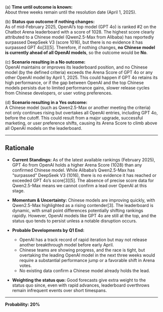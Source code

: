 (a) **Time until outcome is known:**  
About three weeks remain until the resolution date (April 1, 2025).

(b) **Status quo outcome if nothing changes:**  
As of mid-February 2025, OpenAI’s top model (GPT 4o) is ranked #2 on the Chatbot Arena leaderboard with a score of 1028. The highest score clearly attributed to a Chinese model (Qwen2.5-Max from Alibaba) has reportedly surpassed DeepSeek V3 (score 1016), but there is no evidence it has surpassed GPT 4o[3][5]. Therefore, if nothing changes, **no Chinese model is currently ahead of all OpenAI models**, so the outcome would be **No**.

(c) **Scenario resulting in a No outcome:**  
OpenAI maintains or improves its leaderboard position, and no Chinese model (by the defined criteria) exceeds the Arena Score of GPT 4o or any other OpenAI model by April 1, 2025. This could happen if GPT 4o retains its high performance, or if the gap between OpenAI and the top Chinese models persists due to limited performance gains, slower release cycles from Chinese developers, or user voting preferences.

(d) **Scenario resulting in a Yes outcome:**  
A Chinese model (such as Qwen2.5-Max or another meeting the criteria) not only continues rising but overtakes all OpenAI entries, including GPT 4o, before the cutoff. This could result from a major upgrade, successful marketing, or user preference shifts, causing its Arena Score to climb above all OpenAI models on the leaderboard.

---

## Rationale

- **Current Standings:** As of the latest available rankings (February 2025), GPT 4o from OpenAI holds a higher Arena Score (1028) than any confirmed Chinese model. While Alibaba’s Qwen2.5-Max has “surpassed” DeepSeek V3 (1016), there is no evidence it has reached or exceeded GPT 4o’s score[3][5]. The absence of precise score data for Qwen2.5-Max means we cannot confirm a lead over OpenAI at this stage.
  
- **Momentum & Uncertainty:** Chinese models are improving quickly, with Qwen2.5-Max highlighted as a rising contender[3]. The leaderboard is dynamic, with small point differences potentially shifting rankings rapidly. However, OpenAI models like GPT 4o are still at the top, and the status quo tends to persist unless a notable disruption occurs.

- **Probable Developments by Q1 End:**  
  - OpenAI has a track record of rapid iteration but may not release another breakthrough model before early April.
  - Chinese teams are showing progress, and the race is tight, but overtaking the leading OpenAI model in the next three weeks would require a substantial performance jump or a favorable shift in Arena votes.
  - No existing data confirm a Chinese model already holds the lead.

- **Weighting the status quo:** Good forecasts give extra weight to the status quo since, even with rapid advances, leaderboard overthrows remain infrequent events over short timespans.

---

**Probability: 20%**